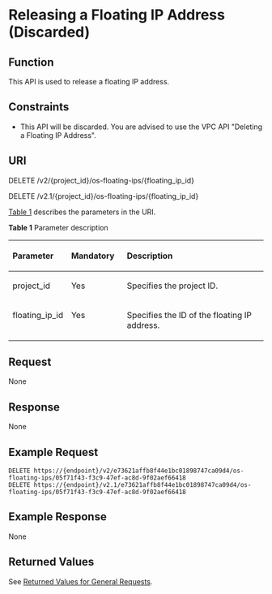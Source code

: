 # Releasing a Floating IP Address \(Discarded\)<a name="EN-US_TOPIC_0065820819"></a>

## Function<a name="en-us_topic_0057972674_section41330139"></a>

This API is used to release a floating IP address.

## Constraints<a name="en-us_topic_0057972674_section59406944"></a>

-   This API will be discarded. You are advised to use the VPC API "Deleting a Floating IP Address".

## URI<a name="en-us_topic_0057972674_section36426933"></a>

DELETE /v2/\{project\_id\}/os-floating-ips/\{floating\_ip\_id\}

DELETE /v2.1/\{project\_id\}/os-floating-ips/\{floating\_ip\_id\}

[Table 1](#en-us_topic_0057972674_table32475667)  describes the parameters in the URI.

**Table  1**  Parameter description

<a name="en-us_topic_0057972674_table32475667"></a>
<table><thead align="left"><tr id="en-us_topic_0057972674_row44937496"><th class="cellrowborder" valign="top" width="22.24%" id="mcps1.2.4.1.1"><p id="p5187119"><a name="p5187119"></a><a name="p5187119"></a>Parameter</p>
</th>
<th class="cellrowborder" valign="top" width="21.87%" id="mcps1.2.4.1.2"><p id="p17503500"><a name="p17503500"></a><a name="p17503500"></a>Mandatory</p>
</th>
<th class="cellrowborder" valign="top" width="55.88999999999999%" id="mcps1.2.4.1.3"><p id="p8497414"><a name="p8497414"></a><a name="p8497414"></a>Description</p>
</th>
</tr>
</thead>
<tbody><tr id="en-us_topic_0057972674_row1664874"><td class="cellrowborder" valign="top" width="22.24%" headers="mcps1.2.4.1.1 "><p id="en-us_topic_0057972674_p637140"><a name="en-us_topic_0057972674_p637140"></a><a name="en-us_topic_0057972674_p637140"></a>project_id</p>
</td>
<td class="cellrowborder" valign="top" width="21.87%" headers="mcps1.2.4.1.2 "><p id="en-us_topic_0057972674_p51608407"><a name="en-us_topic_0057972674_p51608407"></a><a name="en-us_topic_0057972674_p51608407"></a>Yes</p>
</td>
<td class="cellrowborder" valign="top" width="55.88999999999999%" headers="mcps1.2.4.1.3 "><p id="p37593705"><a name="p37593705"></a><a name="p37593705"></a>Specifies the project ID.</p>
</td>
</tr>
<tr id="en-us_topic_0057972674_row102094505165"><td class="cellrowborder" valign="top" width="22.24%" headers="mcps1.2.4.1.1 "><p id="en-us_topic_0057972674_p620919503165"><a name="en-us_topic_0057972674_p620919503165"></a><a name="en-us_topic_0057972674_p620919503165"></a>floating_ip_id</p>
</td>
<td class="cellrowborder" valign="top" width="21.87%" headers="mcps1.2.4.1.2 "><p id="en-us_topic_0057972674_p32091350111612"><a name="en-us_topic_0057972674_p32091350111612"></a><a name="en-us_topic_0057972674_p32091350111612"></a>Yes</p>
</td>
<td class="cellrowborder" valign="top" width="55.88999999999999%" headers="mcps1.2.4.1.3 "><p id="en-us_topic_0057972674_p2209205020164"><a name="en-us_topic_0057972674_p2209205020164"></a><a name="en-us_topic_0057972674_p2209205020164"></a>Specifies the ID of the floating IP address.</p>
</td>
</tr>
</tbody>
</table>

## Request<a name="en-us_topic_0057972674_section64900454"></a>

None

## Response<a name="en-us_topic_0057972674_section47233174"></a>

None

## Example Request<a name="en-us_topic_0057972674_section22445387"></a>

```
DELETE https://{endpoint}/v2/e73621affb8f44e1bc01898747ca09d4/os-floating-ips/05f71f43-f3c9-47ef-ac8d-9f02aef66418
DELETE https://{endpoint}/v2.1/e73621affb8f44e1bc01898747ca09d4/os-floating-ips/05f71f43-f3c9-47ef-ac8d-9f02aef66418
```

## Example Response<a name="section38161942204920"></a>

None

## Returned Values<a name="en-us_topic_0092803065_en-us_topic_0020212692_section22960139"></a>

See  [Returned Values for General Requests](returned-values-for-general-requests.md).

